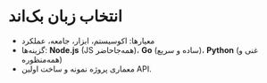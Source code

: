 # انتخاب زبان بک‌اند

- معیارها: اکوسیستم، ابزار، جامعه، عملکرد
- گزینه‌ها: **Node.js** (JS همه‌جاحاضر)، **Go** (ساده و سریع)، **Python** (غنی و همه‌منظوره)
- معماری پروژه نمونه و ساخت اولین API.

